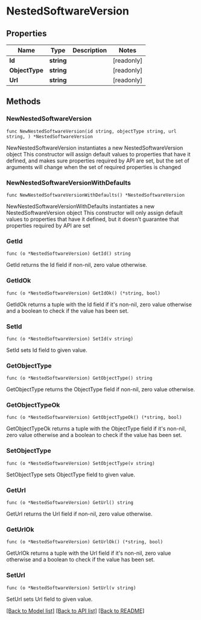 # NestedSoftwareVersion

## Properties

Name | Type | Description | Notes
------------ | ------------- | ------------- | -------------
**Id** | **string** |  | [readonly] 
**ObjectType** | **string** |  | [readonly] 
**Url** | **string** |  | [readonly] 

## Methods

### NewNestedSoftwareVersion

`func NewNestedSoftwareVersion(id string, objectType string, url string, ) *NestedSoftwareVersion`

NewNestedSoftwareVersion instantiates a new NestedSoftwareVersion object
This constructor will assign default values to properties that have it defined,
and makes sure properties required by API are set, but the set of arguments
will change when the set of required properties is changed

### NewNestedSoftwareVersionWithDefaults

`func NewNestedSoftwareVersionWithDefaults() *NestedSoftwareVersion`

NewNestedSoftwareVersionWithDefaults instantiates a new NestedSoftwareVersion object
This constructor will only assign default values to properties that have it defined,
but it doesn't guarantee that properties required by API are set

### GetId

`func (o *NestedSoftwareVersion) GetId() string`

GetId returns the Id field if non-nil, zero value otherwise.

### GetIdOk

`func (o *NestedSoftwareVersion) GetIdOk() (*string, bool)`

GetIdOk returns a tuple with the Id field if it's non-nil, zero value otherwise
and a boolean to check if the value has been set.

### SetId

`func (o *NestedSoftwareVersion) SetId(v string)`

SetId sets Id field to given value.


### GetObjectType

`func (o *NestedSoftwareVersion) GetObjectType() string`

GetObjectType returns the ObjectType field if non-nil, zero value otherwise.

### GetObjectTypeOk

`func (o *NestedSoftwareVersion) GetObjectTypeOk() (*string, bool)`

GetObjectTypeOk returns a tuple with the ObjectType field if it's non-nil, zero value otherwise
and a boolean to check if the value has been set.

### SetObjectType

`func (o *NestedSoftwareVersion) SetObjectType(v string)`

SetObjectType sets ObjectType field to given value.


### GetUrl

`func (o *NestedSoftwareVersion) GetUrl() string`

GetUrl returns the Url field if non-nil, zero value otherwise.

### GetUrlOk

`func (o *NestedSoftwareVersion) GetUrlOk() (*string, bool)`

GetUrlOk returns a tuple with the Url field if it's non-nil, zero value otherwise
and a boolean to check if the value has been set.

### SetUrl

`func (o *NestedSoftwareVersion) SetUrl(v string)`

SetUrl sets Url field to given value.



[[Back to Model list]](../README.md#documentation-for-models) [[Back to API list]](../README.md#documentation-for-api-endpoints) [[Back to README]](../README.md)


